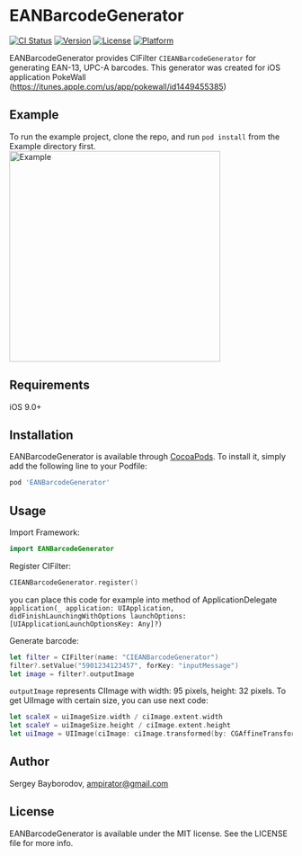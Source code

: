 # EANBarcodeGenerator

[![CI Status](https://img.shields.io/travis/com/ampirator/EANBarcodeGenerator.svg?style=flat)](https://travis-ci.com/ampirator/EANBarcodeGenerator)
[![Version](https://img.shields.io/cocoapods/v/EANBarcodeGenerator.svg?style=flat)](https://cocoapods.org/pods/EANBarcodeGenerator)
[![License](https://img.shields.io/cocoapods/l/EANBarcodeGenerator.svg?style=flat)](https://cocoapods.org/pods/EANBarcodeGenerator)
[![Platform](https://img.shields.io/cocoapods/p/EANBarcodeGenerator.svg?style=flat)](https://cocoapods.org/pods/EANBarcodeGenerator)

EANBarcodeGenerator provides CIFilter `CIEANBarcodeGenerator` for generating EAN-13, UPC-A barcodes. This generator was created for iOS application PokeWall (https://itunes.apple.com/us/app/pokewall/id1449455385)

## Example

To run the example project, clone the repo, and run `pod install` from the Example directory first.
<img src="./Images/screenshot.jpg" alt="Example" width="375"/>

## Requirements

iOS 9.0+

## Installation

EANBarcodeGenerator is available through [CocoaPods](https://cocoapods.org). To install
it, simply add the following line to your Podfile:

```ruby
pod 'EANBarcodeGenerator'
```

## Usage

Import Framework:
```swift
import EANBarcodeGenerator
```

Register CIFilter: 
```swift
CIEANBarcodeGenerator.register()
``` 
you can place this code for example into method of ApplicationDelegate  `application(_ application: UIApplication, didFinishLaunchingWithOptions launchOptions: [UIApplicationLaunchOptionsKey: Any]?)` 

Generate barcode:
```swift
let filter = CIFilter(name: "CIEANBarcodeGenerator")
filter?.setValue("5901234123457", forKey: "inputMessage")
let image = filter?.outputImage
```
`outputImage` represents CIImage with width: 95 pixels, height: 32 pixels. To get UIImage with certain size, you can use next code:
```swift
let scaleX = uiImageSize.width / ciImage.extent.width
let scaleY = uiImageSize.height / ciImage.extent.height
let uiImage = UIImage(ciImage: ciImage.transformed(by: CGAffineTransform(scaleX: scaleX, y: scaleY)))
```

## Author

Sergey Bayborodov, ampirator@gmail.com

## License

EANBarcodeGenerator is available under the MIT license. See the LICENSE file for more info.
